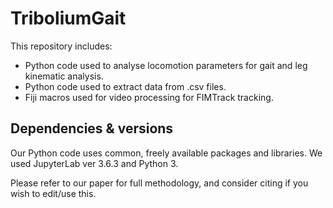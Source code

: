 # TriboliumGait
This repository includes:
- Python code used to analyse locomotion parameters for gait and leg kinematic analysis.
- Python code used to extract data from .csv files.
- Fiji macros used for video processing for FIMTrack tracking.

## Dependencies & versions
Our Python code uses common, freely available packages and libraries. We used JupyterLab ver 3.6.3 and Python 3.

Please refer to our paper for full methodology, and consider citing if you wish to edit/use this.
